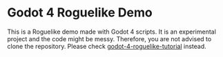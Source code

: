 # Godot 4 Roguelike Demo

This is a Roguelike demo made with Godot 4 scripts. It is an experimental project and the code might be messy. Therefore, you are not advised to clone the repository. Please check [godot-4-roguelike-tutorial](https://github.com/Bozar/godot-4-roguelike-tutorial) instead.

